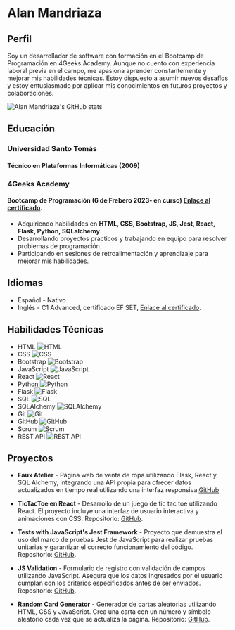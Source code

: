 # Alan Mandriaza

## Perfil

Soy un desarrollador de software con formación en el Bootcamp de Programación en 4Geeks Academy. Aunque no cuento con experiencia
laboral previa en el campo, me apasiona aprender constantemente y mejorar mis habilidades técnicas. Estoy dispuesto a asumir nuevos desafíos y estoy entusiasmado por aplicar mis conocimientos en futuros proyectos y
colaboraciones.



![Alan Mandriaza's GitHub stats](https://github-readme-stats.vercel.app/api?username=AlanMandriaza&show_icons=true&theme=radical)


## Educación

### Universidad Santo Tomás
#### Técnico en Plataformas Informáticas (2009)

### 4Geeks Academy
#### Bootcamp de Programación (6 de Frebero 2023- en curso) [Enlace al certificado](https://certificate.4geeks.com/d50bbbce64a5f3f333f8b0546da0c2ffe82eb8fa).

- Adquiriendo habilidades en **HTML, CSS, Bootstrap, JS, Jest, React, Flask, Python, SQLalchemy**.
- Desarrollando proyectos prácticos y trabajando en equipo para resolver problemas de programación.
- Participando en sesiones de retroalimentación y aprendizaje para mejorar mis habilidades. 
  
## Idiomas

- Español - Nativo
- Inglés - C1 Advanced, certificado EF SET, [Enlace al certificado](https://www.efset.org/cert/XMCCB7).

## Habilidades Técnicas

- HTML ![HTML](https://img.icons8.com/color/24/000000/html-5.png)
- CSS ![CSS](https://img.icons8.com/color/24/000000/css3.png)
- Bootstrap ![Bootstrap](https://img.icons8.com/color/24/000000/bootstrap.png)
- JavaScript ![JavaScript](https://img.icons8.com/color/24/000000/javascript.png)
- React ![React](https://img.icons8.com/color/24/000000/react-native.png)
- Python ![Python](https://img.icons8.com/color/24/000000/python.png)
- Flask ![Flask](https://img.icons8.com/officel/24/000000/flask.png)
- SQL ![SQL](https://img.icons8.com/ios/24/000000/sql.png)
- SQLAlchemy ![SQLAlchemy](https://img.icons8.com/ios/24/000000/database.png)
- Git ![Git](https://img.icons8.com/color/24/000000/git.png)
- GitHub ![GitHub](https://img.icons8.com/fluent/24/000000/github.png)
- Scrum ![Scrum](https://img.icons8.com/color/24/000000/scrum.png)
- REST API ![REST API](https://img.icons8.com/color/24/000000/api-settings.png)



## Proyectos


- **Faux Atelier** - Página web de venta de ropa utilizando Flask, React y SQL Alchemy, integrando una API propia para ofrecer datos actualizados en tiempo real utilizando una interfaz responsiva.[GitHub](https://github.com/AlanMandriaza/Proyecto-final)


- **TicTacToe en React** - Desarrollo de un juego de tic tac toe utilizando React. El proyecto incluye una interfaz de usuario interactiva y animaciones con CSS. Repositorio: [GitHub](https://github.com/AlanMandriaza/TicTacToe-en-React).


- **Tests with JavaScript's Jest Framework** - Proyecto que demuestra el uso del marco de pruebas Jest de JavaScript para realizar pruebas unitarias y garantizar el correcto funcionamiento del código. Repositorio: [GitHub](https://github.com/AlanMandriaza/tests-with-Javascript-s-Jest-Framework).

- **JS Validation** - Formulario de registro con validación de campos utilizando JavaScript. Asegura que los datos ingresados por el usuario cumplan con los criterios especificados antes de ser enviados. Repositorio: [GitHub](https://github.com/AlanMandriaza/JS-Validation-).

- **Random Card Generator** - Generador de cartas aleatorias utilizando HTML, CSS y JavaScript. Crea una carta con un número y símbolo aleatorio cada vez que se actualiza la página. Repositorio: [GitHub](https://github.com/AlanMandriaza/Random-Card-Generator).
